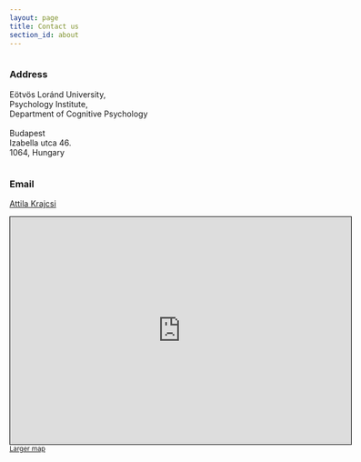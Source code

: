 ```yaml
---
layout: page
title: Contact us
section_id: about
---
```


<div class='full'>
  <div class='row'>
    <div class='medium-6 columns'>
        <div class='fadein mod modIconText' data-delay='{{ 300 | times:forloop.index0 }}'>
          <div class='icon-text-simple'>
            <i class='fa fa-map-marker'></i>
            <h3>Address</h3>
            <p>Eötvös Loránd University,<br>Psychology Institute,<br>Department of Cognitive Psychology<br><br>
            Budapest<br>Izabella utca 46.<br>1064, Hungary</p>
          </div>
          <div class='two spacing'></div>
        </div>
    </div>
    <div class='medium-6 columns'>
        <div class='fadein mod modIconText' data-delay='{{ 300 | times:forloop.index0 }}'>
          <div class='icon-text-simple'>
            <i class='fa fa-envelope'></i>
            <h3>Email</h3>
            <p><a href="mailto:krajcsi@gmail.com">Attila Krajcsi</a></p>
          </div>
          <div class='two spacing'></div>
        </div>
    </div>
  </div>
</div>

<iframe width="600" height="400" frameborder="0" scrolling="no" marginheight="0" marginwidth="0" src="https://www.openstreetmap.org/export/embed.html?bbox=19.03664588928223%2C47.494182604162184%2C19.10080432891846%2C47.51867884501743&amp;layer=mapnik&amp;marker=47.506432153588%2C19.068725109100342" style="border: 1px solid black"></iframe><small><a href="https://www.openstreetmap.org/?mlat=47.5064&amp;mlon=19.0687#map=15/47.5064/19.0687">Larger map</a></small>

